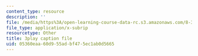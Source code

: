 ```yaml
---
content_type: resource
description: ''
file: /media/https%3A/open-learning-course-data-rc.s3.amazonaws.com/8-334-statistical-mechanics-ii-statistical-physics-of-fields-spring-2014/05360eaa60d955adbf475ec1ab0d5665_2MaQKFHqYBw.vtt
file_type: application/x-subrip
resourcetype: Other
title: 3play caption file
uid: 05360eaa-60d9-55ad-bf47-5ec1ab0d5665
---
```


